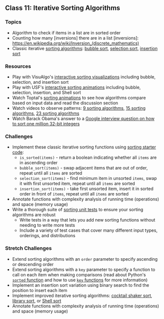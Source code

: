 ## Class 11: Iterative Sorting Algorithms

### Topics
- Algorithm to check if items in a list are in sorted order
- Counting how many [inversions] there are in a list
[inversions]: https://en.wikipedia.org/wiki/Inversion_(discrete_mathematics)
- Classic iterative [sorting algorithms]: [bubble sort], [selection sort], [insertion sort]

### Resources
- Play with VisuAlgo's [interactive sorting visualizations][VisuAlgo sorting] including bubble, selection, and insertion sort
- Play with USF's [interactive sorting animations][USF sorting] including bubble, selection, insertion, and Shell sort
- Watch Toptal's [sorting animations] to see how algorithms compare based on input data and read the discussion section
- Watch videos to observe patterns: [9 sorting algorithms], [15 sorting algorithms], [23 sorting algorithms]
- Watch Barack Obama's answer to a [Google interview question on how to sort one million 32-bit integers][Obama sorting question]

### Challenges
- Implement these classic iterative sorting functions using [sorting starter code]:
    - `is_sorted(items)` - return a boolean indicating whether all `items` are in ascending order
    - `bubble_sort(items)` - swap adjacent items that are out of order, repeat until all `items` are sorted
    - `selection_sort(items)` - find minimum item in unsorted `items`, swap it with first unsorted item, repeat until all `items` are sorted
    - `insertion_sort(items)` - take first unsorted item, insert it in sorted order in front of `items`, repeat until all `items` are sorted
- Annotate functions with complexity analysis of running time (operations) and space (memory usage)
- Write a thorough suite of [sorting unit tests] to ensure your sorting algorithms are robust
    - Write tests in a way that lets you add new sorting functions without needing to write more tests
    - Include a variety of test cases that cover many different input types, orderings, and distributions

### Stretch Challenges
- Extend sorting algorithms with an `order` parameter to specify ascending or descending order
- Extend sorting algorithms with a `key` parameter to specify a function to call on each item when making comparisons (read about Python's [`sorted` function] and how to use [`key` functions] for more information)
- Implement an insertion sort variation using binary search to find the position to insert each item
- Implement improved iterative sorting algorithms: [cocktail shaker sort], [library sort], or [Shell sort]
- Annotate functions with complexity analysis of running time (operations) and space (memory usage)


[sorting algorithms]: https://en.wikipedia.org/wiki/Sorting_algorithm
[comparison sorting]: https://en.wikipedia.org/wiki/Comparison_sort
[bubble sort]: https://en.wikipedia.org/wiki/Bubble_sort
[selection sort]: https://en.wikipedia.org/wiki/Selection_sort
[insertion sort]: https://en.wikipedia.org/wiki/Insertion_sort

[cocktail shaker sort]: https://en.wikipedia.org/wiki/Cocktail_shaker_sort
[library sort]: https://en.wikipedia.org/wiki/Library_sort
[Shell sort]: https://en.wikipedia.org/wiki/Shellsort
[`sorted` function]: https://docs.python.org/3/library/functions.html#sorted
[`key` functions]: https://docs.python.org/3/howto/sorting.html#key-functions

[VisuAlgo sorting]: https://visualgo.net/en/sorting
[USF sorting]: https://www.cs.usfca.edu/~galles/visualization/ComparisonSort.html
[sorting animations]: https://www.toptal.com/developers/sorting-algorithms/
[3 sorting algorithms]: https://www.youtube.com/watch?v=jHPexHsDxwQ
[9 sorting algorithms]: https://www.youtube.com/watch?v=ZZuD6iUe3Pc
[15 sorting algorithms]: https://www.youtube.com/watch?v=kPRA0W1kECg
[23 sorting algorithms]: https://www.youtube.com/watch?v=rqI6KT6cOas
[Obama sorting question]: https://www.youtube.com/watch?v=k4RRi_ntQc8

[sorting starter code]: source/sorting.py
[sorting unit tests]: source/sorting_test.py
